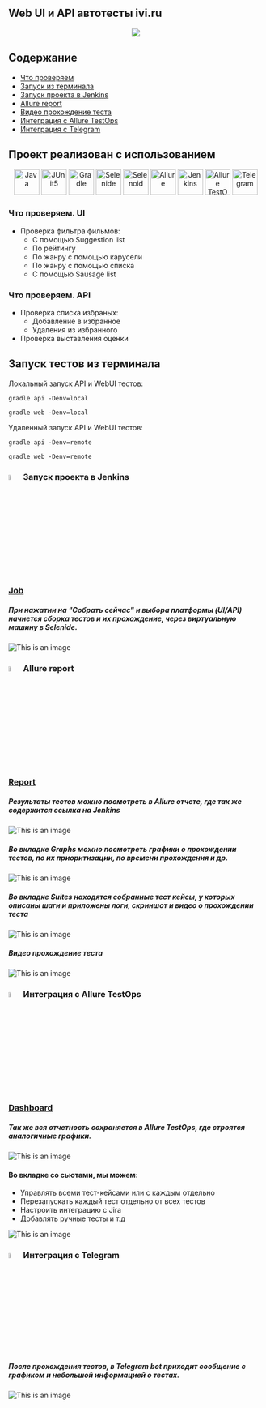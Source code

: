 ## Web UI и API автотесты ivi.ru

<p align="center">
<a href="https://www.ivi.ru/"><img src="images/logos/ivi-logo.png"/></a>

## Содержание
- [Что проверяем](#что-проверяем-ui)
- [Запуск из терминала](#запуск-тестов-из-терминала)
- [Запуск проекта в Jenkins](#job)
- [Allure report](#-allure-report)
- [Видео прохождение теста](#видео-прохождение-теста)
- [Интеграция с Allure TestOps](#-интеграция-с-allure-testops)
- [Интеграция с Telegram](#-интеграция-с-telegram)

## Проект реализован с использованием

<p align="center">
<a href="https://www.java.com/"><img src="images/logos/Java.svg" width="50" height="50"  alt="Java"/></a>
<a href="https://junit.org/junit5/"><img src="images/logos/JUnit5.svg" width="50" height="50"  alt="JUnit5"/></a>
<a href="https://gradle.org/"><img src="images/logos/Gradle.svg" width="50" height="50"  alt="Gradle"/></a>
<a href="https://selenide.org/"><img src="images/logos/Selenide.svg" width="50" height="50"  alt="Selenide"/></a>
<a href="https://aerokube.com/selenoid/"><img src="images/logos/Selenoid.svg" width="50" height="50"  alt="Selenoid"/></a>
<a href="https://github.com/allure-framework/allure2"><img src="images/logos/Allure.svg" width="50" height="50"  alt="Allure"/></a>
<a href="https://www.jenkins.io/"><img src="images/logos/Jenkins.svg" width="50" height="50"  alt="Jenkins"/></a>
<a><img src="images/logos/Allure_TO.svg" width="50" height="50"  alt="Allure TestOps"/></a>
<a><img src="images/logos/Telegram.svg" width="50" height="50"  alt="Telegram"/></a>
</p>
<!-- Тест кейсы -->

### Что проверяем. UI
* Проверка фильтра фильмов:
  * С помощью Suggestion list
  * По рейтингу
  * По жанру с помощью карусели
  * По жанру с помощью списка
  * С помощью Sausage list
 ### Что проверяем. API
 * Проверка списка избраных:
   * Добавление в избранное
   * Удаления из избранного
 * Проверка выставления оценки 

## Запуск тестов из терминала
Локальный запуск API и WebUI тестов:
```
gradle api -Denv=local

gradle web -Denv=local
```

Удаленный запуск API и WebUI тестов:
```
gradle api -Denv=remote

gradle web -Denv=remote
```

### <img width="5%" title="Jenkins" src="images/logos/Jenkins.svg"> Запуск проекта в Jenkins

### [Job](https://jenkins.autotests.cloud/job/c20-Stayarr-ivi-ui-tests/)

##### При нажатии на "Собрать сейчас" и выбора платформы (UI/API) начнется сборка тестов и их прохождение, через виртуальную машину в Selenide.
![This is an image](images/screenshots/jenkins_screenshot.png)

<!-- Allure report -->

### <img width="5%" title="Allure Report" src="images/logos/Allure.svg"> Allure report
### [Report](https://jenkins.autotests.cloud/job/c20-Stayarr-ivi-ui-tests/allure/)
##### Результаты тестов можно посмотреть в Allure отчете, где так же содержится ссылка на Jenkins
![This is an image](images/screenshots/allure_dashboard_screenshot.png)

##### Во вкладке Graphs можно посмотреть графики о прохождении тестов, по их приоритизации, по времени прохождения и др.
![This is an image](images/screenshots/allure_graphs_screenshot.png)

##### Во вкладке Suites находятся собранные тест кейсы, у которых описаны шаги и приложены логи, скриншот и видео о прохождении теста
![This is an image](images/screenshots/allure_suites_screenshot.png)

##### Видео прохождение теста
![This is an image](images/screenshots/test_ui.gif)

<!-- Allure TestOps -->

### <img width="5%" title="Allure TestOps" src="images/logos/Allure_TO.svg"> Интеграция с Allure TestOps

### [Dashboard](https://allure.autotests.cloud/project/3608/dashboards)

##### Так же вся отчетность сохраняется в Allure TestOps, где строятся аналогичные графики.
![This is an image](images/screenshots/allure_testops_dashboard_screenshot.png)

#### Во вкладке со сьютами, мы можем:
- Управлять всеми тест-кейсами или с каждым отдельно
- Перезапускать каждый тест отдельно от всех тестов
- Настроить интеграцию с Jira
- Добавлять ручные тесты и т.д

![This is an image](images/screenshots/allure_testops_suites_screenshot.png)


<!-- Telegram -->

### <img width="5%" title="Telegram" src="images/logos/Telegram.svg"> Интеграция с Telegram
##### После прохождения тестов, в Telegram bot приходит сообщение с графиком и небольшой информацией о тестах.

![This is an image](images/screenshots/tg_bot_schreenshot.png)
